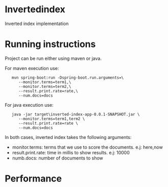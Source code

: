 # Invertedindex
Inverted index implementation

# Running instructions
Project can be run either using maven or java.

For maven execution use:
```
   mvn spring-boot:run -Dspring-boot.run.arguments=\
      --monitor.terms=term1,\
      --monitor.terms=term2,\
      --result.print.rate=rate,\
      --num.docs=docs
 ```
 For java execution use:
 ```
    java -jar target\inverted-index-app-0.0.1-SNAPSHOT.jar \
       --monitor.terms=term1,term2 \
       --result.print.rate=rate \
       --num.docs=docs
```       
In both cases, inverted index takes the following arguments:
 - monitor.terms: terms that we use to score the documents. e.j: here,now
 - result.print.rate: time in millis to show results. e.j: 10000
 - numb.docs: number of documents to show
    
# Performance
